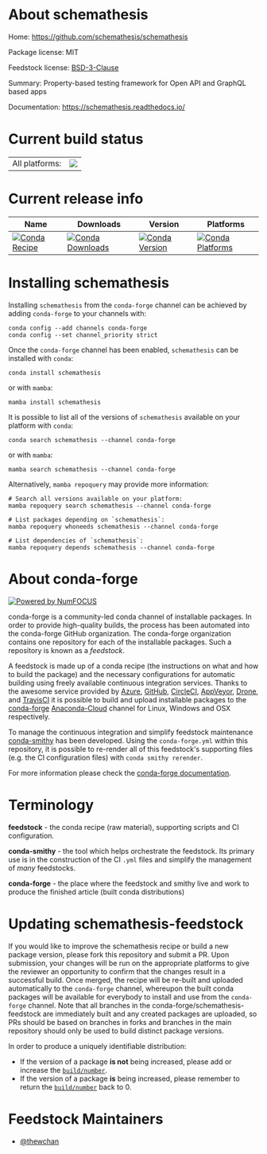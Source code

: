 About schemathesis
==================

Home: https://github.com/schemathesis/schemathesis

Package license: MIT

Feedstock license: [BSD-3-Clause](https://github.com/conda-forge/schemathesis-feedstock/blob/main/LICENSE.txt)

Summary: Property-based testing framework for Open API and GraphQL based apps

Documentation: https://schemathesis.readthedocs.io/

Current build status
====================


<table><tr><td>All platforms:</td>
    <td>
      <a href="https://dev.azure.com/conda-forge/feedstock-builds/_build/latest?definitionId=17033&branchName=main">
        <img src="https://dev.azure.com/conda-forge/feedstock-builds/_apis/build/status/schemathesis-feedstock?branchName=main">
      </a>
    </td>
  </tr>
</table>

Current release info
====================

| Name | Downloads | Version | Platforms |
| --- | --- | --- | --- |
| [![Conda Recipe](https://img.shields.io/badge/recipe-schemathesis-green.svg)](https://anaconda.org/conda-forge/schemathesis) | [![Conda Downloads](https://img.shields.io/conda/dn/conda-forge/schemathesis.svg)](https://anaconda.org/conda-forge/schemathesis) | [![Conda Version](https://img.shields.io/conda/vn/conda-forge/schemathesis.svg)](https://anaconda.org/conda-forge/schemathesis) | [![Conda Platforms](https://img.shields.io/conda/pn/conda-forge/schemathesis.svg)](https://anaconda.org/conda-forge/schemathesis) |

Installing schemathesis
=======================

Installing `schemathesis` from the `conda-forge` channel can be achieved by adding `conda-forge` to your channels with:

```
conda config --add channels conda-forge
conda config --set channel_priority strict
```

Once the `conda-forge` channel has been enabled, `schemathesis` can be installed with `conda`:

```
conda install schemathesis
```

or with `mamba`:

```
mamba install schemathesis
```

It is possible to list all of the versions of `schemathesis` available on your platform with `conda`:

```
conda search schemathesis --channel conda-forge
```

or with `mamba`:

```
mamba search schemathesis --channel conda-forge
```

Alternatively, `mamba repoquery` may provide more information:

```
# Search all versions available on your platform:
mamba repoquery search schemathesis --channel conda-forge

# List packages depending on `schemathesis`:
mamba repoquery whoneeds schemathesis --channel conda-forge

# List dependencies of `schemathesis`:
mamba repoquery depends schemathesis --channel conda-forge
```


About conda-forge
=================

[![Powered by
NumFOCUS](https://img.shields.io/badge/powered%20by-NumFOCUS-orange.svg?style=flat&colorA=E1523D&colorB=007D8A)](https://numfocus.org)

conda-forge is a community-led conda channel of installable packages.
In order to provide high-quality builds, the process has been automated into the
conda-forge GitHub organization. The conda-forge organization contains one repository
for each of the installable packages. Such a repository is known as a *feedstock*.

A feedstock is made up of a conda recipe (the instructions on what and how to build
the package) and the necessary configurations for automatic building using freely
available continuous integration services. Thanks to the awesome service provided by
[Azure](https://azure.microsoft.com/en-us/services/devops/), [GitHub](https://github.com/),
[CircleCI](https://circleci.com/), [AppVeyor](https://www.appveyor.com/),
[Drone](https://cloud.drone.io/welcome), and [TravisCI](https://travis-ci.com/)
it is possible to build and upload installable packages to the
[conda-forge](https://anaconda.org/conda-forge) [Anaconda-Cloud](https://anaconda.org/)
channel for Linux, Windows and OSX respectively.

To manage the continuous integration and simplify feedstock maintenance
[conda-smithy](https://github.com/conda-forge/conda-smithy) has been developed.
Using the ``conda-forge.yml`` within this repository, it is possible to re-render all of
this feedstock's supporting files (e.g. the CI configuration files) with ``conda smithy rerender``.

For more information please check the [conda-forge documentation](https://conda-forge.org/docs/).

Terminology
===========

**feedstock** - the conda recipe (raw material), supporting scripts and CI configuration.

**conda-smithy** - the tool which helps orchestrate the feedstock.
                   Its primary use is in the construction of the CI ``.yml`` files
                   and simplify the management of *many* feedstocks.

**conda-forge** - the place where the feedstock and smithy live and work to
                  produce the finished article (built conda distributions)


Updating schemathesis-feedstock
===============================

If you would like to improve the schemathesis recipe or build a new
package version, please fork this repository and submit a PR. Upon submission,
your changes will be run on the appropriate platforms to give the reviewer an
opportunity to confirm that the changes result in a successful build. Once
merged, the recipe will be re-built and uploaded automatically to the
`conda-forge` channel, whereupon the built conda packages will be available for
everybody to install and use from the `conda-forge` channel.
Note that all branches in the conda-forge/schemathesis-feedstock are
immediately built and any created packages are uploaded, so PRs should be based
on branches in forks and branches in the main repository should only be used to
build distinct package versions.

In order to produce a uniquely identifiable distribution:
 * If the version of a package **is not** being increased, please add or increase
   the [``build/number``](https://docs.conda.io/projects/conda-build/en/latest/resources/define-metadata.html#build-number-and-string).
 * If the version of a package **is** being increased, please remember to return
   the [``build/number``](https://docs.conda.io/projects/conda-build/en/latest/resources/define-metadata.html#build-number-and-string)
   back to 0.

Feedstock Maintainers
=====================

* [@thewchan](https://github.com/thewchan/)

